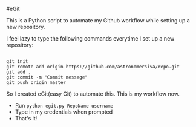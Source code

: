 #eGit

This is a Python script to automate my Github workflow while 
setting up a new repository.

I feel lazy to type the following commands everytime I set up 
a new repository:

```

git init
git remote add origin https://github.com/astronomersiva/repo.git
git add .
git commit -m "Commit message"
git push origin master
```

So I created eGit(easy Git) to automate this. This is my workflow
now.

* Run `python egit.py RepoName username`
* Type in my credentials when prompted
* That's it!
